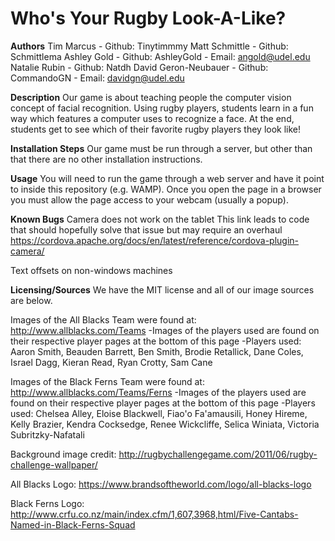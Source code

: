 **Who's Your Rugby Look-A-Like?**
===================

**Authors**
Tim Marcus - Github: Tinytimmmy
Matt Schmittle - Github: Schmittlema
Ashley Gold - Github: AshleyGold - Email: angold@udel.edu
Natalie Rubin - Github: Natdh
David Geron-Neubauer - Github: CommandoGN - Email: davidgn@udel.edu


**Description**
Our game is about teaching people the computer vision concept of facial recognition. Using rugby players, students learn in a fun way which features a computer uses to recognize a face. At the end, students get to see which of their favorite rugby players they look like!

**Installation Steps**
Our game must be run through a server, but other than that there are no other installation instructions.

**Usage**
You will need to run the game through a web server and have it point to inside this repository (e.g. WAMP). Once you open the page in a browser you must allow the page access to your webcam (usually a popup).

**Known Bugs**
Camera does not work on the tablet
This link leads to code that should hopefully solve that issue but may require an overhaul
https://cordova.apache.org/docs/en/latest/reference/cordova-plugin-camera/

Text offsets on non-windows machines

**Licensing/Sources**
We have the MIT license and all of our image sources are below.

Images of the All Blacks Team were found at: http://www.allblacks.com/Teams
     -Images of the players used are found on their respective player pages at the bottom of this page
     -Players used: Aaron Smith, Beauden Barrett, Ben Smith, Brodie Retallick, Dane Coles, Israel Dagg, Kieran Read, Ryan Crotty, Sam Cane

Images of the Black Ferns Team were found at: http://www.allblacks.com/Teams/Ferns
      -Images of the players used are found on their respective player pages at the bottom of this page
     -Players used: Chelsea Alley, Eloise Blackwell, Fiao'o Fa'amausili, Honey Hireme, Kelly Brazier, Kendra Cocksedge, Renee Wickcliffe, Selica Winiata, Victoria Subritzky-Nafatali

Background image credit: http://rugbychallengegame.com/2011/06/rugby-challenge-wallpaper/

All Blacks Logo: https://www.brandsoftheworld.com/logo/all-blacks-logo

Black Ferns Logo: http://www.crfu.co.nz/main/index.cfm/1,607,3968,html/Five-Cantabs-Named-in-Black-Ferns-Squad

